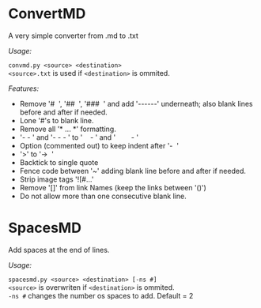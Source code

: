 # ConvertMD  
A very simple converter from .md to .txt  

*Usage:*  

`convmd.py <source> <destination>`  
`<source>.txt` is used if `<destination>` is ommited.  

*Features:*
- Remove '#&nbsp; ', '##&nbsp; ', '###&nbsp; ' and add '------' underneath; also blank lines before and after if needed.  
- Lone '#'s to blank line.  
- Remove all '* ... *' formatting.  
- '- - ' and '- - - ' to '&nbsp; &nbsp; - ' and '&nbsp; &nbsp; &nbsp; &nbsp; - '  
- Option (commented out) to keep indent after '-&nbsp; ' 
- '>' to '->&nbsp; '  
- Backtick to single quote
- Fence code between '~' adding blank line before and after if needed.  
- Strip image tags '![#...'  
- Remove '[]' from link Names (keep the links between '()')  
- Do not allow more than one consecutive blank line.  


# SpacesMD  
Add spaces at the end of lines.  

*Usage:*  

`spacesmd.py <source> <destination> [-ns #]`  
`<source>` is overwriten if `<destination>` is ommited.  
`-ns #` changes the number os spaces to add. Default = 2  
